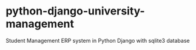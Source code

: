 # python-django-university-management
Student Management ERP system in Python Django with sqlite3 database
